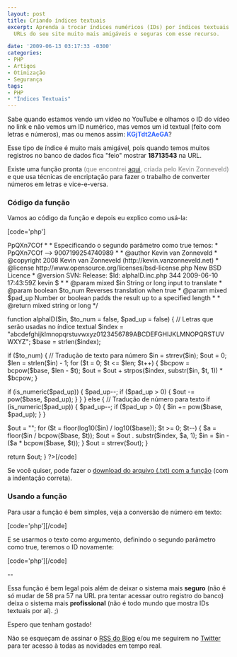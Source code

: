 ```yaml
---
layout: post
title: Criando índices textuais
excerpt: Aprenda a trocar índices numéricos (IDs) por índices textuais e deixe o as
  URLs do seu site muito mais amigáveis e seguras com esse recurso.

date: '2009-06-13 03:17:33 -0300'
categories:
- PHP
- Artigos
- Otimização
- Segurança
tags:
- PHP
- "Índices Textuais"
---
```

<p>Sabe quando estamos vendo um vídeo no YouTube e olhamos o ID do vídeo no link e não vemos um ID numérico, mas vemos um id textual (feito com letras e números), mas ou menos assim: <strong><span style="color: #3366ff;">KGjTdt2AeGA</span></strong>?</p>
<p>Esse tipo de índice é muito mais amigável, pois quando temos muitos registros no banco de dados fica "feio" mostrar <strong>18713543</strong> na URL.</p>
<p>Existe uma função pronta <span style="color: #808080;">(que encontrei <a rel="nofollow" href="http://kevin.vanzonneveld.net/techblog/article/create_short_ids_with_php_like_youtube_or_tinyurl/" target="_blank">aqui</a>, criada pelo Kevin Zonneveld)</span> e que usa técnicas de encriptação para fazer o trabalho de converter números em letras e vice-e-versa.</p>
<h3>Código da função</h3>
<p>Vamos ao código da função e depois eu explico como usá-la:</p>

[code='php']
<?php
/**
* Traduz números para texto e vice-e-versa
*
* Traduz qualquer número (até 9007199254740992)
* para uma versão menor, usando letras:
* 9007199254740989 --> PpQXn7COf
*
* Especificando o segundo parâmetro como true temos:
* PpQXn7COf --> 9007199254740989
*
* @author    Kevin van Zonneveld <kevin@vanzonneveld.net>
* @copyright 2008 Kevin van Zonneveld (http://kevin.vanzonneveld.net)
* @license   http://www.opensource.org/licenses/bsd-license.php New BSD Licence
* @version   SVN: Release: $Id: alphaID.inc.php 344 2009-06-10 17:43:59Z kevin $
*
* @param mixed   $in     String or long input to translate
* @param boolean $to_num Reverses translation when true
* @param mixed   $pad_up Number or boolean padds the result up to a specified length
*
* @return mixed string or long
*/</p>
<p>function alphaID($in, $to_num = false, $pad_up = false) {
// Letras que serão usadas no índice textual
$index = "abcdefghijklmnopqrstuvwxyz0123456789ABCDEFGHIJKLMNOPQRSTUVWXYZ";
$base  = strlen($index);</p>
<p>if ($to_num) {
// Tradução de texto para número
$in  = strrev($in);
$out = 0;
$len = strlen($in) - 1;
for ($t = 0; $t <= $len; $t++) {
$bcpow = bcpow($base, $len - $t);
$out   = $out + strpos($index, substr($in, $t, 1)) * $bcpow;
}</p>
<p>if (is_numeric($pad_up)) {
$pad_up--;
if ($pad_up > 0) {
$out -= pow($base, $pad_up);
}
}
} else {
// Tradução de número para texto
if (is_numeric($pad_up)) {
$pad_up--;
if ($pad_up > 0) {
$in += pow($base, $pad_up);
}
}</p>
<p>$out = "";
for ($t = floor(log10($in) / log10($base)); $t >= 0; $t--) {
$a   = floor($in / bcpow($base, $t));
$out = $out . substr($index, $a, 1);
$in  = $in - ($a * bcpow($base, $t));
}
$out = strrev($out);
}</p>
<p>return $out;
}
?>[/code]

<p>Se você quiser, pode fazer o <a title="Download do arquivo" href="/arquivos/2009/06/idtextual.txt" target="_blank">download do arquivo (.txt) com a função</a> (com a indentação correta).</p>
<h3>Usando a função</h3>
<p>Para usar a função é bem simples, veja a conversão de número em texto:</p>

[code='php']<?php
echo alphaID(9007199254740989);
// Retorno: PpQXn7COf
?>[/code]

<p>E se usarmos o texto como argumento, definindo o segundo parâmetro como true, teremos o ID novamente:</p>

[code='php']<?php
echo alphaID('PpQXn7COf', true);
// Retorno: 9007199254740989
?>[/code]

<p>--</p>
<p>Essa função é bem legal pois além de deixar o sistema mais <strong>seguro</strong> (não é só mudar de 58 pra 57 na URL pra tentar acessar outro registro do banco) deixa o sistema mais <strong>profissional</strong> (não é todo mundo que mostra IDs textuais por aí). ;)</p>
<p>Espero que tenham gostado!</p>
<p>Não se esqueçam de assinar o <a title="RSS do Blog" href="http://feeds2.feedburner.com/ThiagoBelem/Blog" target="_blank">RSS do Blog</a> e/ou me seguirem no <a title="TiuTalk Twitter" href="http://twitter.com/tiutalk" target="_blank">Twitter</a> para ter acesso à todas as novidades em tempo real.</p>

